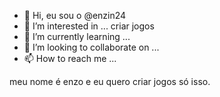 - 👋 Hi, eu sou o @enzin24
- 👀 I’m interested in ... criar jogos
- 🌱 I’m currently learning ...
- 💞️ I’m looking to collaborate on ...
- 📫 How to reach me ...

<!---
enzin24/enzin24 is a ✨ special ✨ repository because its `README.md` (this file) appears on your GitHub profile.
You can click the Preview link to take a look at your changes.
--->
meu nome é enzo e eu quero criar jogos
só isso.
